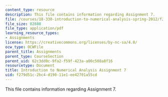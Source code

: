 ```yaml
---
content_type: resource
description: This file contains information regarding Assignment 7.
file: /courses/18-330-introduction-to-numerical-analysis-spring-2012/f279d51c2bc4d19011e1ee42701a55cd_MIT18_330S12_hw7.pdf
file_size: 82888
file_type: application/pdf
learning_resource_types:
- Assignments
license: https://creativecommons.org/licenses/by-nc-sa/4.0/
ocw_type: OCWFile
parent_title: Assignments
parent_type: CourseSection
parent_uid: 62c3dd0c-9fa2-f59f-423a-a00c508a8f16
resourcetype: Document
title: Introduction to Numerical Analysis Assignment 7
uid: f279d51c-2bc4-d190-11e1-ee42701a55cd
---
```

This file contains information regarding Assignment 7.